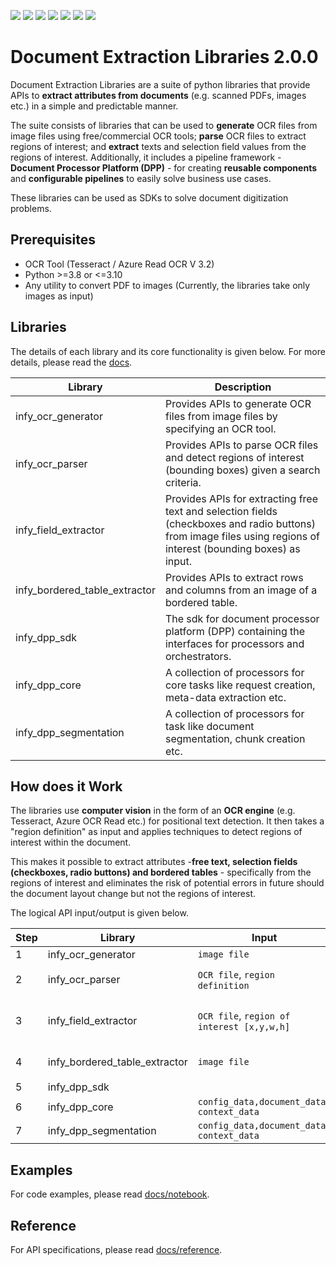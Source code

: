 ![](https://img.shields.io/github/license/Infosys/Document-Extraction-Libraries)
![](https://img.shields.io/github/issues/Infosys/Document-Extraction-Libraries)
![](https://img.shields.io/github/issues-closed/Infosys/Document-Extraction-Libraries)
![](https://img.shields.io/badge/Python-3-blue)
![](https://img.shields.io/github/forks/Infosys/Document-Extraction-Libraries)
![](https://img.shields.io/github/stars/Infosys/Document-Extraction-Libraries)
![](https://img.shields.io/github/last-commit/Infosys/Document-Extraction-Libraries)

# Document Extraction Libraries 2.0.0

Document Extraction Libraries are a suite of python libraries that provide APIs to **extract attributes from documents** (e.g. scanned PDFs, images etc.) in a simple and predictable manner. 

The suite consists of libraries that can be used to **generate** OCR files from image files using free/commercial OCR tools; **parse** OCR files to extract regions of interest; and **extract** texts and selection field values from the regions of interest.
Additionally, it includes a pipeline framework - **Document Processor Platform (DPP)** - for creating **reusable components** and **configurable pipelines** to easily solve business use cases. 

These libraries can be used as SDKs to solve document digitization problems. 

## Prerequisites 

- OCR Tool (Tesseract / Azure Read OCR V 3.2)
- Python >=3.8 or <=3.10
- Any utility to convert PDF to images (Currently, the libraries take only images as input)

## Libraries

The details of each library and its core functionality is given below. For more details, please read the [docs](docs).

Library	| Description | 
----------|---------------|
infy_ocr_generator| Provides APIs to generate OCR files from image files by specifying an OCR tool.
infy_ocr_parser| Provides APIs to parse OCR files and detect regions of interest (bounding boxes) given a search criteria. 
infy_field_extractor|Provides APIs for extracting free text and selection fields (checkboxes and radio buttons) from image files using regions of interest (bounding boxes) as input. 
infy_bordered_table_extractor|Provides APIs to extract rows and columns from an image of a bordered table.
infy_dpp_sdk|The sdk for document processor platform (DPP) containing the interfaces for processors and orchestrators.
infy_dpp_core|A collection of processors for core  tasks like request creation, meta-data extraction etc.
infy_dpp_segmentation|A collection of processors for task like document segmentation, chunk creation etc.

## How does it Work

The libraries use **computer vision** in the form of an **OCR engine** (e.g. Tesseract, Azure OCR Read etc.) for positional text detection. It then takes a "region definition" as input and applies techniques to detect regions of interest within the document. 

This makes it possible to extract attributes -**free text, selection fields (checkboxes, radio buttons) and bordered tables** - specifically from the regions of interest and eliminates the risk of potential errors in future should the document layout change but not the regions of interest. 

The logical API input/output is given below. 

Step |Library | Input | Output  
---|---|---|---|
1 | infy_ocr_generator | `image file` | `OCR file` 
2 | infy_ocr_parser | `OCR file`, `region definition` | `region of interest [x,y,w,h]`
3 | infy_field_extractor | `OCR file`, `region of interest [x,y,w,h]` | `text`, `checkbox state(T/F)`, `radio button state(T/F)` 
4 | infy_bordered_table_extractor | `image file` | `table data with rows and cols` 
5  | infy_dpp_sdk |  |
6  | infy_dpp_core | `config_data,document_data, context_data` | `document_data, context_data`
7  | infy_dpp_segmentation | `config_data,document_data, context_data` | `document_data, context_data`

## Examples

For code examples, please read [docs/notebook](docs/notebook).

## Reference

For API specifications, please read [docs/reference](docs/reference).
